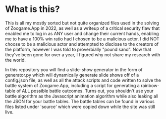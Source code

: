# What is this?

This is all my mostly sorted but not quite organized files used in the solving of Zoogame.App in 2022, as well as a writeup of a critical security flaw that enabled me to log in as ANY user and change their current hands, enabling me to have a 100% win ratio had I chosen to be a malicious actor. I did NOT choose to be a malicious actor and attempted to disclose to the creators of the platform, however I was told to proverbially "pound sand". Now that they've been gone for over a year, I figured why not share my research with the world. 

In this repository you will find a slide-show generator in the form of generator.py which will dynamically generate slide shows off of a config.json file, as well as all the attack scripts and code written to solve the battle system of Zoogame.App, including a script for generating a rainbow-table of ALL possible battle outcomes. Turns out, you shouldn't use your battle algorithm as the Javascript animation algorithm while also leaking all the JSON for your battle tables. The battle tables can be found in various files listed under 'source' which were copied down while the site was still live. 